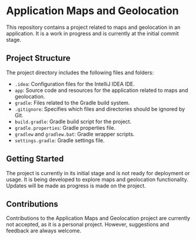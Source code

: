 # Application Maps and Geolocation

This repository contains a project related to maps and geolocation in an application. It is a work in progress and is currently at the initial commit stage.

## Project Structure

The project directory includes the following files and folders:

- `.idea`: Configuration files for the IntelliJ IDEA IDE.
- `app`: Source code and resources for the application related to maps and geolocation.
- `gradle`: Files related to the Gradle build system.
- `.gitignore`: Specifies which files and directories should be ignored by Git.
- `build.gradle`: Gradle build script for the project.
- `gradle.properties`: Gradle properties file.
- `gradlew` and `gradlew.bat`: Gradle wrapper scripts.
- `settings.gradle`: Gradle settings file.

## Getting Started

The project is currently in its initial stage and is not ready for deployment or usage. It is being developed to explore maps and geolocation functionality. Updates will be made as progress is made on the project.

## Contributions

Contributions to the Application Maps and Geolocation project are currently not accepted, as it is a personal project. However, suggestions and feedback are always welcome.


